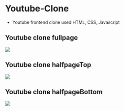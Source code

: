 # Youtube-Clone
* Youtube frontend clone used HTML, CSS, Javascript    

Youtube clone fullpage
----------------------
<img src="https://user-images.githubusercontent.com/73435545/103925955-9d6d6c80-515b-11eb-9b0c-86a055d2fb8b.PNG">

Youtube clone halfpageTop
-------------------------
<img src="https://user-images.githubusercontent.com/73435545/103926123-db6a9080-515b-11eb-8478-d69aff75cc8f.PNG">

Youtube clone halfpageBottom
----------------------------
<img src="https://user-images.githubusercontent.com/73435545/103926216-f806c880-515b-11eb-9037-d53b0fc2503f.PNG">
